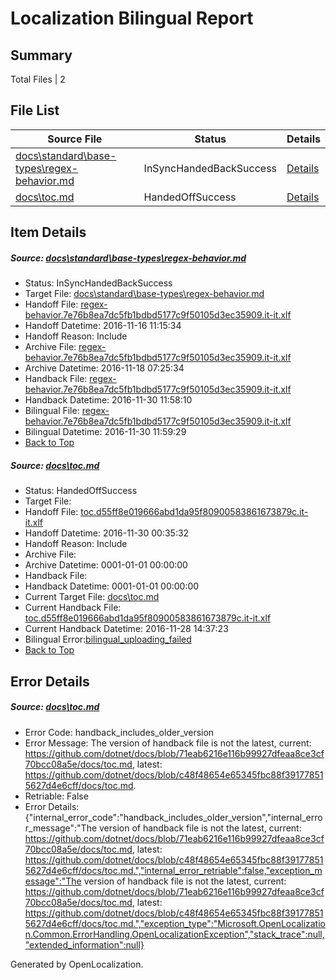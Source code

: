 # <a name='report-top'></a> Localization Bilingual Report

## Summary
 Total Files | 2

## File List
 Source File | Status | Details 
 ----------- | ------ | ------- 
 [docs\standard\base-types\regex-behavior.md](https://github.com/dotnet/docs/blob/b20713600d7c3ddc31be5885733a1e8910ede8c6/docs/standard/base-types/regex-behavior.md) | InSyncHandedBackSuccess | [Details](#fa0513a5b450742995bd86fca495ba9904e7361b3301)
 [docs\toc.md](https://github.com/dotnet/docs/blob/c48f48654e65345fbc88f391778515627d4e6cff/docs/toc.md) | HandedOffSuccess | [Details](#0f5207ec6474021a15b2f7aa784a1c73e8645eb43382)

## Item Details
##### <a name='fa0513a5b450742995bd86fca495ba9904e7361b3301'></a> Source: [docs\standard\base-types\regex-behavior.md](https://github.com/dotnet/docs/blob/b20713600d7c3ddc31be5885733a1e8910ede8c6/docs/standard/base-types/regex-behavior.md)
* Status: InSyncHandedBackSuccess
* Target File: [docs\standard\base-types\regex-behavior.md](https://github.com/dotnet/docs.it-it/blob/954549850646599d5521599260ac10b5cc05cd70/docs/standard/base-types/regex-behavior.md)
* Handoff File: [regex-behavior.7e76b8ea7dc5fb1bdbd5177c9f50105d3ec35909.it-it.xlf](https://github.com/dotnet/docs.handoff/blob/596302bc5bacb4935ec4bc2ccbe255b1dc5f546f/ol-handoff/dotnet/docs.it-it/master/ht-p2/regex-behavior.7e76b8ea7dc5fb1bdbd5177c9f50105d3ec35909.it-it.xlf)
* Handoff Datetime: 2016-11-16 11:15:34
* Handoff Reason: Include
* Archive File: [regex-behavior.7e76b8ea7dc5fb1bdbd5177c9f50105d3ec35909.it-it.xlf](https://github.com/dotnet/docs.handoff/blob/2f8c10b0be3c944763e7ea3ca06426e3ccac3678/ol-archive/dotnet/docs.it-it/master/ht-p2/regex-behavior.7e76b8ea7dc5fb1bdbd5177c9f50105d3ec35909.it-it.xlf)
* Archive Datetime: 2016-11-18 07:25:34
* Handback File: [regex-behavior.7e76b8ea7dc5fb1bdbd5177c9f50105d3ec35909.it-it.xlf](https://github.com/dotnet/docs.handback/blob/2ca93321284662faec5079fcd7e4de2fea2f8832/ol-handback/dotnet/docs.it-it/master/ht-p2/regex-behavior.7e76b8ea7dc5fb1bdbd5177c9f50105d3ec35909.it-it.xlf)
* Handback Datetime: 2016-11-30 11:58:10
* Bilingual File: [regex-behavior.7e76b8ea7dc5fb1bdbd5177c9f50105d3ec35909.it-it.xlf](https://github.com/dotnet/docs.handback/blob/2ca93321284662faec5079fcd7e4de2fea2f8832/ol-handback/dotnet/docs.it-it/master/ht-p2/regex-behavior.7e76b8ea7dc5fb1bdbd5177c9f50105d3ec35909.it-it.xlf)
* Bilingual Datetime: 2016-11-30 11:59:29
* [Back to Top](#report-top)

##### <a name='0f5207ec6474021a15b2f7aa784a1c73e8645eb43382'></a> Source: [docs\toc.md](https://github.com/dotnet/docs/blob/c48f48654e65345fbc88f391778515627d4e6cff/docs/toc.md)
* Status: HandedOffSuccess
* Target File: 
* Handoff File: [toc.d55ff8e019666abd1da95f80900583861673879c.it-it.xlf](https://github.com/dotnet/docs.handoff/blob/683c945a7caea62a747292eea462995da38c0cec/ol-handoff/dotnet/docs.it-it/master/ht-p1/toc.d55ff8e019666abd1da95f80900583861673879c.it-it.xlf)
* Handoff Datetime: 2016-11-30 00:35:32
* Handoff Reason: Include
* Archive File: 
* Archive Datetime: 0001-01-01 00:00:00
* Handback File: 
* Handback Datetime: 0001-01-01 00:00:00
* Current Target File: [docs\toc.md](https://github.com/dotnet/docs.it-it/blob/13ae6a90f0d5091cb14f5702d526851d5d9de32c/docs/toc.md)
* Current Handback File: [toc.d55ff8e019666abd1da95f80900583861673879c.it-it.xlf](https://github.com/dotnet/docs.handback/blob/449038e59b45c381b5b81837170e9f9e952115c6/ol-handback/dotnet/docs.it-it/master/ht-p1/toc.d55ff8e019666abd1da95f80900583861673879c.it-it.xlf)
* Current Handback Datetime: 2016-11-28 14:37:23
* Bilingual Error:[bilingual_uploading_failed](#0f5207ec6474021a15b2f7aa784a1c73e8645eb43382bilingual_uploading_failed)
* [Back to Top](#report-top)


## Error Details
##### <a name='0f5207ec6474021a15b2f7aa784a1c73e8645eb43382handback_includes_older_version'></a> Source: [docs\toc.md](#0f5207ec6474021a15b2f7aa784a1c73e8645eb43382)
* Error Code: handback_includes_older_version
* Error Message: The version of handback file is not the latest, current: https://github.com/dotnet/docs/blob/71eab6216e116b99927dfeaa8ce3cf70bcc08a5e/docs/toc.md, latest: https://github.com/dotnet/docs/blob/c48f48654e65345fbc88f391778515627d4e6cff/docs/toc.md.
* Retriable: False
* Error Details: {"internal_error_code":"handback_includes_older_version","internal_error_message":"The version of handback file is not the latest, current: https://github.com/dotnet/docs/blob/71eab6216e116b99927dfeaa8ce3cf70bcc08a5e/docs/toc.md, latest: https://github.com/dotnet/docs/blob/c48f48654e65345fbc88f391778515627d4e6cff/docs/toc.md.","internal_error_retriable":false,"exception_message":"The version of handback file is not the latest, current: https://github.com/dotnet/docs/blob/71eab6216e116b99927dfeaa8ce3cf70bcc08a5e/docs/toc.md, latest: https://github.com/dotnet/docs/blob/c48f48654e65345fbc88f391778515627d4e6cff/docs/toc.md.","exception_type":"Microsoft.OpenLocalization.Common.ErrorHandling.OpenLocalizationException","stack_trace":null,"extended_information":null}


Generated by OpenLocalization.
